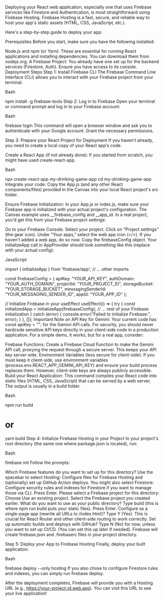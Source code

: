 Deploying your React web application, especially one that uses Firebase services like Firestore and Authentication, is most straightforward using Firebase Hosting. Firebase Hosting is a fast, secure, and reliable way to host your app's static assets (HTML, CSS, JavaScript, etc.).

Here's a step-by-step guide to deploy your app:

Prerequisites
Before you start, make sure you have the following installed:

Node.js and npm (or Yarn): These are essential for running React applications and installing dependencies. You can download them from nodejs.org.
A Firebase Project: You already have one set up for the backend services (Firestore, Auth). Ensure you have access to its console.
Deployment Steps
Step 1: Install Firebase CLI
The Firebase Command Line Interface (CLI) allows you to interact with your Firebase project from your terminal.

Bash

npm install -g firebase-tools
Step 2: Log in to Firebase
Open your terminal or command prompt and log in to your Firebase account:

Bash

firebase login
This command will open a browser window and ask you to authenticate with your Google account. Grant the necessary permissions.

Step 3: Prepare your React Project for Deployment
If you haven't already, you need to create a local copy of your React app's code.

Create a React App (if not already done):
If you started from scratch, you might have used create-react-app.

Bash

npx create-react-app my-drinking-game-app
cd my-drinking-game-app
Integrate your code: Copy the App.js (and any other React components/files) provided in the Canvas into your local React project's src folder.

Ensure Firebase Initialization:
In your App.js or index.js, make sure your Firebase app is initialized with your actual project's configuration. The Canvas example uses __firebase_config and __app_id. In a real project, you'd get this from your Firebase project settings:

Go to your Firebase Console.
Select your project.
Click on "Project settings" (the gear icon).
Under "Your apps," select the web app icon (</>). If you haven't added a web app, do so now.
Copy the firebaseConfig object.
Your initializeApp call in AppProvider should look something like this (replace with your actual config):

JavaScript

import { initializeApp } from 'firebase/app';
// ... other imports

const firebaseConfig = {
  apiKey: "YOUR_API_KEY",
  authDomain: "YOUR_AUTH_DOMAIN",
  projectId: "YOUR_PROJECT_ID",
  storageBucket: "YOUR_STORAGE_BUCKET",
  messagingSenderId: "YOUR_MESSAGING_SENDER_ID",
  appId: "YOUR_APP_ID"
};

// Initialize Firebase in your useEffect
useEffect(() => {
    try {
        const initializedApp = initializeApp(firebaseConfig);
        // ... rest of your Firebase initialization
    } catch (error) {
        console.error("Failed to initialize Firebase:", error);
    }
}, []);
Important Note on API Key for Gemini: Your current code has const apiKey = ""; for the Gemini API calls. For security, you should never hardcode sensitive API keys directly in your client-side code in a production application. For a simple demo, it works, but for a real app, consider:

Firebase Functions: Create a Firebase Cloud Function to make the Gemini API call, proxying the request through a secure server. This keeps your API key server-side.
Environment Variables (less secure for client-side): If you must keep it client-side, use environment variables (process.env.REACT_APP_GEMINI_API_KEY) and ensure your build process replaces them. However, client-side keys are always publicly accessible.
Build your React Application:
This command compiles your React code into static files (HTML, CSS, JavaScript) that can be served by a web server. The output is usually in a build folder.

Bash

npm run build
# or
yarn build
Step 4: Initialize Firebase Hosting in your Project
In your project's root directory (the same one where package.json is located), run:

Bash

firebase init
Follow the prompts:

Which Firebase features do you want to set up for this directory?
Use the spacebar to select Hosting: Configure files for Firebase Hosting and (optionally) set up GitHub Action deploys.
You might also select Firestore: Configure security rules and indexes for Firestore if you want to manage those via CLI.
Press Enter.
Please select a Firebase project for this directory:
Choose Use an existing project.
Select the Firebase project you created earlier.
What do you want to use as your public directory?
Type build (this is where npm run build puts your static files).
Press Enter.
Configure as a single-page app (rewrite all URLs to /index.html)?
Type Y (Yes). This is crucial for React Router and other client-side routing to work correctly.
Set up automatic builds and deploys with GitHub?
Type N (No) for now, unless you want to set up CI/CD. (You can set this up later if needed).
Firebase will create firebase.json and .firebaserc files in your project directory.

Step 5: Deploy your App to Firebase Hosting
Finally, deploy your built application:

Bash

firebase deploy --only hosting
If you also chose to configure Firestore rules and indexes, you can simply run firebase deploy.

After the deployment completes, Firebase will provide you with a Hosting URL (e.g., https://your-project-id.web.app). You can visit this URL to see your live application!
